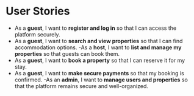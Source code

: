 # User Stories

- As a **guest**, I want to **register and log in** so that I can access the platform securely.
- As a **guest**, I want to **search and view properties** so that I can find accommodation options.
-As a **host**, I want to **list and manage my properties** so that guests can book them.
- As a **guest**, I want to **book a property** so that I can reserve it for my stay.
- As a **guest**, I want to **make secure payments** so that my booking is confirmed.
-As an **admin**, I want to **manage users and properties** so that the platform remains secure and well-organized.

